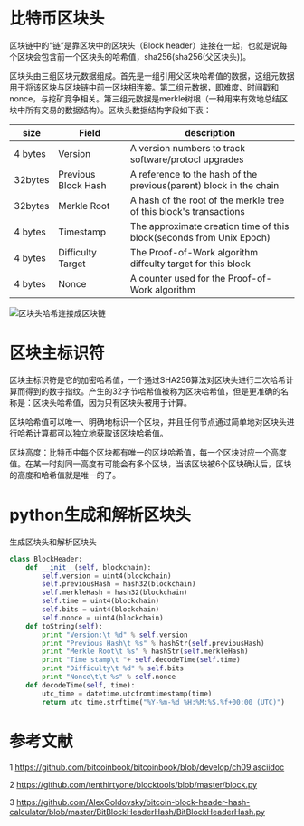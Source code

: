 # 比特币区块头

区块链中的“链”是靠区块中的区块头（Block header）连接在一起，也就是说每个区块会包含前一个区块头的哈希值，sha256(sha256(父区块头))。

区块头由三组区块元数据组成。首先是一组引用父区块哈希值的数据，这组元数据用于将该区块与区块链中前一区块相连接。第二组元数据，即难度、时间戳和nonce，与挖矿竞争相关。第三组元数据是merkle树根（一种用来有效地总结区块中所有交易的数据结构）。区块头数据结构字段如下表：

| size    | Field               | description                                                  |
| ------- | ------------------- | ------------------------------------------------------------ |
| 4 bytes | Version             | A version numbers to track software/protocl upgrades         |
| 32bytes | Previous Block Hash | A reference to the hash of the previous(parent) block in the chain |
| 32bytes | Merkle Root         | A hash of the root of the merkle tree of this block's transactions |
| 4 bytes | Timestamp           | The approximate creation time of this block(seconds from Unix Epoch) |
| 4 bytes | Difficulty Target   | The Proof-of-Work algorithm diffculty target for this block  |
| 4 bytes | Nonce               | A counter used for the Proof-of-Work algorithm               |



 ![区块头哈希连接成区块链](https://github.com/bitcoinbook/bitcoinbook/blob/develop/images/mbc2_0901.png)

# 区块主标识符

区块主标识符是它的加密哈希值，一个通过SHA256算法对区块头进行二次哈希计算而得到的数字指纹。产生的32字节哈希值被称为区块哈希值，但是更准确的名称是：区块头哈希值，因为只有区块头被用于计算。

区块哈希值可以唯一、明确地标识一个区块，并且任何节点通过简单地对区块头进行哈希计算都可以独立地获取该区块哈希值。

区块高度：比特币中每个区块都有唯一的区块哈希值，每一个区块对应一个高度值。在某一时刻同一高度有可能会有多个区块，当该区块被6个区块确认后，区块的高度和哈希值就是唯一的了。

# python生成和解析区块头

生成区块头和解析区块头

```python
class BlockHeader:
	def __init__(self, blockchain):
		self.version = uint4(blockchain)
		self.previousHash = hash32(blockchain)
		self.merkleHash = hash32(blockchain)
		self.time = uint4(blockchain)
		self.bits = uint4(blockchain)
		self.nonce = uint4(blockchain)
	def toString(self):
		print "Version:\t %d" % self.version
		print "Previous Hash\t %s" % hashStr(self.previousHash)
		print "Merkle Root\t %s" % hashStr(self.merkleHash)
		print "Time stamp\t "+ self.decodeTime(self.time)
		print "Difficulty\t %d" % self.bits
		print "Nonce\t\t %s" % self.nonce
	def decodeTime(self, time):
		utc_time = datetime.utcfromtimestamp(time)
		return utc_time.strftime("%Y-%m-%d %H:%M:%S.%f+00:00 (UTC)")
```

# 参考文献

1 https://github.com/bitcoinbook/bitcoinbook/blob/develop/ch09.asciidoc

2 https://github.com/tenthirtyone/blocktools/blob/master/block.py

3 https://github.com/AlexGoldovsky/bitcoin-block-header-hash-calculator/blob/master/BitBlockHeaderHash/BitBlockHeaderHash.py





